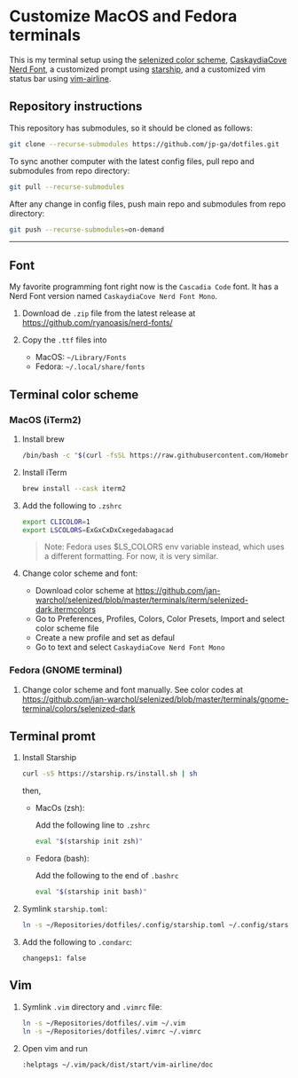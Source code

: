 # Customize MacOS and Fedora terminals

This is my terminal setup using the [selenized color scheme](https://github.com/jan-warchol/selenized), [CaskaydiaCove Nerd Font](https://github.com/ryanoasis/nerd-fonts/tree/master/patched-fonts/CascadiaCode), a customized prompt using [starship](https://github.com/starship/starship), and a customized vim status bar using [vim-airline](https://github.com/vim-airline/vim-airline).

## Repository instructions

This repository has submodules, so it should be cloned as follows: 

```bash
git clone --recurse-submodules https://github.com/jp-ga/dotfiles.git
```

To sync another computer with the latest config files, pull repo and submodules from repo directory:

```bash
git pull --recurse-submodules
```

After any change in config files, push main repo and submodules from repo directory:

```bash
git push --recurse-submodules=on-demand
```

___

## Font

My favorite programming font right now is the `Cascadia Code` font. It has a Nerd Font version named `CaskaydiaCove Nerd Font Mono`.

1. Download de `.zip` file from the latest release at https://github.com/ryanoasis/nerd-fonts/

2. Copy the `.ttf` files into

    - MacOS: `~/Library/Fonts`
    - Fedora: `~/.local/share/fonts`

## Terminal color scheme

### MacOS (iTerm2)

1. Install brew

    ```bash
    /bin/bash -c "$(curl -fsSL https://raw.githubusercontent.com/Homebrew/install/HEAD/install.sh)"
    ```

2. Install iTerm

    ```bash
    brew install --cask iterm2
    ```

3. Add the following to `.zshrc`

    ```bash
    export CLICOLOR=1
    export LSCOLORS=ExGxCxDxCxegedabagacad
    ```
    > Note: Fedora uses $LS_COLORS env variable instead, which uses a different formatting. For now, it is very similar.

4. Change color scheme and font:

    - Download color scheme at https://github.com/jan-warchol/selenized/blob/master/terminals/iterm/selenized-dark.itermcolors
    - Go to Preferences, Profiles, Colors, Color Presets, Import and select color scheme file
    - Create a new profile and set as defaul
    - Go to text and select `CaskaydiaCove Nerd Font Mono`

### Fedora (GNOME terminal)

1. Change color scheme and font manually. See color codes at https://github.com/jan-warchol/selenized/blob/master/terminals/gnome-terminal/colors/selenized-dark

## Terminal promt

1. Install Starship

    ```bash
    curl -sS https://starship.rs/install.sh | sh
    ```
    then,

    - MacOs (zsh): 

        Add the following line to `.zshrc`
        ```bash
        eval "$(starship init zsh)"
        ```
        
    - Fedora (bash):

        Add the following to the end of `.bashrc`
        ```bash
        eval "$(starship init bash)"
        ```

2. Symlink `starship.toml`:

    ```bash
    ln -s ~/Repositories/dotfiles/.config/starship.toml ~/.config/starship.toml
    ```

3. Add the following to `.condarc`:
    ```
    changeps1: false
    ```

## Vim

1. Symlink `.vim` directory and `.vimrc` file:

    ```bash
    ln -s ~/Repositories/dotfiles/.vim ~/.vim
    ln -s ~/Repositories/dotfiles/.vimrc ~/.vimrc
    ```

2. Open vim and run 

    ```
    :helptags ~/.vim/pack/dist/start/vim-airline/doc
    ```

